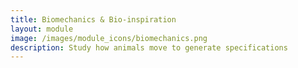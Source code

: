 ```yaml
---
title: Biomechanics & Bio-inspiration
layout: module
image: /images/module_icons/biomechanics.png
description: Study how animals move to generate specifications
---
```

